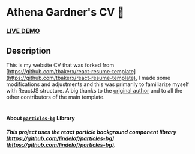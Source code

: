 # Athena Gardner's CV :page_with_curl:

### [LIVE DEMO](http://www.athena-gardner.com/)

## Description
This is my website CV that was forked from [https://github.com/tbakerx/react-resume-template](https://github.com/tbakerx/react-resume-template), I made some modifications and adjustments and this was primarily to familiarize myself with ReactJS structure. A big thanks to the [original author](https://github.com/tbakerx) and to all the other contributors of the main template. 

#
#### About [`particles-bg`](https://github.com/lindelof/particles-bg) Library
##### This project uses the react particle background component library [https://github.com/lindelof/particles-bg](https://github.com/lindelof/particles-bg). 
